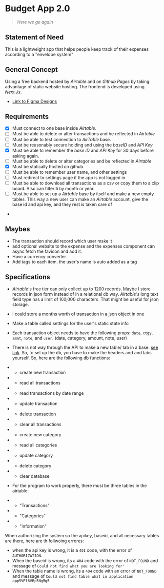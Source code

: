 # Budget App 2.0
> *Here we go again*

## Statement of Need
This is a lightweight app that helps people keep track of their expenses according to a "envelope system"

## General Concept
Using a free backend hosted by *Airtable* and on *Github Pages* by taking advantage of static website hosting. The frontend is developed using *Next.Js*.

- [Link to Figma Designs](https://www.figma.com/file/81hMwskA3KPJOQjupdAdnn/Budget-App-2.0?node-id=0%3A1)

## Requirements
- [x] Must connect to one base inside *Airtable*.
- [ ] Must be able to delete or alter transactions and be reflected in *Airtable*
- [ ] Must be able to test connection to *AirTable* base.
- [ ] Must be reasonably secure holding and using the *baseID* and *API Key*
- [x] Must be able to remember the *base ID* and *API Key* for 30 days before asking again.
- [ ] Must be able to delete or alter categories and be reflected in *Airtable*
- [x] Must be statically hosted on github
- [ ] Must be able to remember user name, and other settings
- [ ] Must redirect to settings page if the app is not logged in
- [ ] Must be able to download all transactions as a csv or copy them to a clip board. Also can filter ti by month or year.
- [ ] Must be able to set up a *Airtable* base by itself and make a new empty tables. This way a new user can make an *Airtable* account, give the base id and api key, and they rest is taken care of
- 

## Maybes
- The transaction should record which user make it
- add optional website to the expense and the expenses component can async fetch the favicon and add it.
- Have a currency converter
- Add tags to each item. the user's name is auto added as a tag

## Specifications
- *Airtable's* free tier can only collect up to 1200 records. Maybe I store records in json form instead of in a relational db way. *Airtable's* long text field type has a limit of 100,000 characters. That might be useful for json storage.
- I could store a months worth of transaction in a json object in one
- Make a table called settings for the user's static state info
- Each transaction object needs to have the following props: `date`, `ctgy`, `amnt`, `note`, and `user`. (date, category, amount, note, user)
- There is not way through the API to make a new table/ tab in a base. [see link](https://community.airtable.com/t/how-to-create-a-new-table-in-an-existing-base-through-the-api/26190/6). So, to set up the db, you have to make the headers and and tabs yourself. So, here are the following db functions:
- - create new transaction
- - read all transactions
- - read transactions by date range
- - update transaction
- - delete transaction
- - clear all transactions

- - create new category
- - read all categories
- - update category
- - delete category
- - clear database

- For the program to work properly, there must be three tables in the airtable:
- - "Transactions"
- - "Categories"
- - "Information"

When authorizing the system so the apikey, baseid, and all necessary tables are there, here are th follwoing errores:
- when the api key is wrong, it is a `401` code, with the error of `AUTHORIZATION`.
- When the baseid is wrong, its a `404` code with the error of `NOT_FOUND` and message of `Could not find what you are looking for'`
- When the table name is wrong, its a `404` code with an error of `NOT_FOUND` and message of `Could not find table what in application app5VP16VBp5NgMg5`